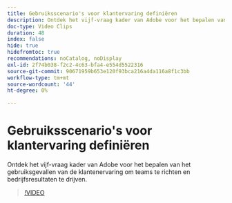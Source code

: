 ```yaml
---
title: Gebruiksscenario's voor klantervaring definiëren
description: Ontdek het vijf-vraag kader van Adobe voor het bepalen van het gebruiksgevallen van de klantenervaring om teams te richten en bedrijfsresultaten te drijven.
doc-type: Video Clips
duration: 48
index: false
hide: true
hidefromtoc: true
recommendations: noCatalog, noDisplay
exl-id: 2f74b038-f2c2-4c63-bfa4-e554d5522316
source-git-commit: 90671959b653e120f93bca216a4da116a8f1c3bb
workflow-type: tm+mt
source-wordcount: '44'
ht-degree: 0%

---
```


# Gebruiksscenario&#39;s voor klantervaring definiëren

Ontdek het vijf-vraag kader van Adobe voor het bepalen van het gebruiksgevallen van de klantenervaring om teams te richten en bedrijfsresultaten te drijven.

<!-- 85_S651_3442537_47_defining-customer-experience-use-cases -->
>[!VIDEO](https://video.tv.adobe.com/v/3458292/?learn=on&enablevpops=true)
